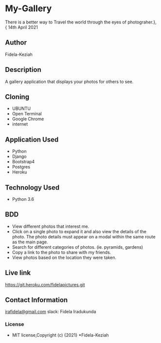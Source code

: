 # My-Gallery

There is a better way to Travel the world through the eyes of photograher.}, { 14th April 2021
## Author
Fidela-Keziah

## Description
 A gallery application that displays your photos for others to see.

## Cloning
* UBUNTU
* Open Terminal
* Google Chrome
* internet

## Application Used
* Python
* Django
* Bootstrap4
* Postgres
* Heroku

## Technology Used
* Python 3.6

## BDD
* View different photos that interest me.
* Click on a single photo to expand it and also view the details of the photo. The photo details must appear on a modal within the same route as the main page.
* Search for different categories of photos. (ie. pyramids, gardens)
* Copy a link to the photo to share with my friends.
* View photos based on the location they were taken.

## Live link
https://git.heroku.com/fidelapictures.git

## Contact Information
irafidela@gmail.com
slack: Fidela Iradukunda

### License
* MIT license,Copyright (c) {2021} *Fidela-Keziah